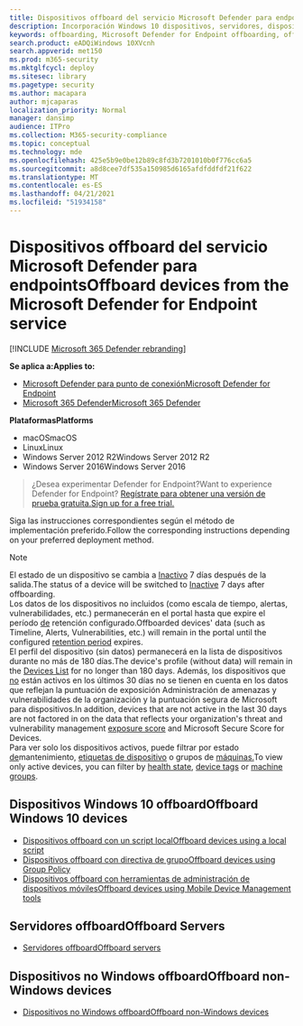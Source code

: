 ```yaml
---
title: Dispositivos offboard del servicio Microsoft Defender para endpoints
description: Incorporación Windows 10 dispositivos, servidores, dispositivos que no Windows desde el servicio de Microsoft Defender para endpoints
keywords: offboarding, Microsoft Defender for Endpoint offboarding, offboarding
search.product: eADQiWindows 10XVcnh
search.appverid: met150
ms.prod: m365-security
ms.mktglfcycl: deploy
ms.sitesec: library
ms.pagetype: security
ms.author: macapara
author: mjcaparas
localization_priority: Normal
manager: dansimp
audience: ITPro
ms.collection: M365-security-compliance
ms.topic: conceptual
ms.technology: mde
ms.openlocfilehash: 425e5b9e0be12b89c8fd3b7201010b0f776cc6a5
ms.sourcegitcommit: a8d8cee7df535a150985d6165afdfddfdf21f622
ms.translationtype: MT
ms.contentlocale: es-ES
ms.lasthandoff: 04/21/2021
ms.locfileid: "51934158"
---
```

# <a name="offboard-devices-from-the-microsoft-defender-for-endpoint-service"></a><span data-ttu-id="282c9-104">Dispositivos offboard del servicio Microsoft Defender para endpoints</span><span class="sxs-lookup"><span data-stu-id="282c9-104">Offboard devices from the Microsoft Defender for Endpoint service</span></span>

[!INCLUDE [Microsoft 365 Defender rebranding](../../includes/microsoft-defender.md)]


<span data-ttu-id="282c9-105">**Se aplica a:**</span><span class="sxs-lookup"><span data-stu-id="282c9-105">**Applies to:**</span></span>
- [<span data-ttu-id="282c9-106">Microsoft Defender para punto de conexión</span><span class="sxs-lookup"><span data-stu-id="282c9-106">Microsoft Defender for Endpoint</span></span>](https://go.microsoft.com/fwlink/p/?linkid=2154037)
- [<span data-ttu-id="282c9-107">Microsoft 365 Defender</span><span class="sxs-lookup"><span data-stu-id="282c9-107">Microsoft 365 Defender</span></span>](https://go.microsoft.com/fwlink/?linkid=2118804)

<span data-ttu-id="282c9-108">**Plataformas**</span><span class="sxs-lookup"><span data-stu-id="282c9-108">**Platforms**</span></span>
- <span data-ttu-id="282c9-109">macOS</span><span class="sxs-lookup"><span data-stu-id="282c9-109">macOS</span></span>
- <span data-ttu-id="282c9-110">Linux</span><span class="sxs-lookup"><span data-stu-id="282c9-110">Linux</span></span>
- <span data-ttu-id="282c9-111">Windows Server 2012 R2</span><span class="sxs-lookup"><span data-stu-id="282c9-111">Windows Server 2012 R2</span></span>
- <span data-ttu-id="282c9-112">Windows Server 2016</span><span class="sxs-lookup"><span data-stu-id="282c9-112">Windows Server 2016</span></span>

><span data-ttu-id="282c9-113">¿Desea experimentar Defender for Endpoint?</span><span class="sxs-lookup"><span data-stu-id="282c9-113">Want to experience Defender for Endpoint?</span></span> [<span data-ttu-id="282c9-114">Regístrate para obtener una versión de prueba gratuita.</span><span class="sxs-lookup"><span data-stu-id="282c9-114">Sign up for a free trial.</span></span>](https://www.microsoft.com/microsoft-365/windows/microsoft-defender-atp?ocid=docs-wdatp-offboarddevices-abovefoldlink)

<span data-ttu-id="282c9-115">Siga las instrucciones correspondientes según el método de implementación preferido.</span><span class="sxs-lookup"><span data-stu-id="282c9-115">Follow the corresponding instructions depending on your preferred deployment method.</span></span>

>[!NOTE]
> <span data-ttu-id="282c9-116">El estado de un dispositivo se cambia a [Inactivo](fix-unhealthy-sensors.md#inactive-devices) 7 días después de la salida.</span><span class="sxs-lookup"><span data-stu-id="282c9-116">The status of a device will be switched to [Inactive](fix-unhealthy-sensors.md#inactive-devices) 7 days after offboarding.</span></span> <br> <span data-ttu-id="282c9-117">Los datos de los dispositivos no incluidos (como escala de tiempo, alertas, vulnerabilidades, etc.) permanecerán en el portal hasta que expire el período [de](data-storage-privacy.md#how-long-will-microsoft-store-my-data-what-is-microsofts-data-retention-policy) retención configurado.</span><span class="sxs-lookup"><span data-stu-id="282c9-117">Offboarded devices' data (such as Timeline, Alerts, Vulnerabilities, etc.) will remain in the portal until the configured [retention period](data-storage-privacy.md#how-long-will-microsoft-store-my-data-what-is-microsofts-data-retention-policy) expires.</span></span> <br>
> <span data-ttu-id="282c9-118">El perfil del dispositivo (sin datos) [](machines-view-overview.md) permanecerá en la lista de dispositivos durante no más de 180 días.</span><span class="sxs-lookup"><span data-stu-id="282c9-118">The device's profile (without data) will remain in the [Devices List](machines-view-overview.md) for no longer than 180 days.</span></span>
> <span data-ttu-id="282c9-119">Además, los dispositivos que [no](tvm-exposure-score.md) están activos en los últimos 30 días no se tienen en cuenta en los datos que reflejan la puntuación de exposición Administración de amenazas y vulnerabilidades de la organización y la puntuación segura de Microsoft para dispositivos.</span><span class="sxs-lookup"><span data-stu-id="282c9-119">In addition, devices that are not active in the last 30 days are not factored in on the data that reflects your organization's threat and vulnerability management [exposure score](tvm-exposure-score.md) and Microsoft Secure Score for Devices.</span></span> <br>
> <span data-ttu-id="282c9-120">Para ver solo los dispositivos activos, puede filtrar por estado [de](machines-view-overview.md#health-state)mantenimiento, [etiquetas de dispositivo](machine-tags.md) o grupos de [máquinas.](machine-groups.md)</span><span class="sxs-lookup"><span data-stu-id="282c9-120">To view only active devices, you can filter by [health state](machines-view-overview.md#health-state), [device tags](machine-tags.md) or [machine groups](machine-groups.md).</span></span> 

## <a name="offboard-windows-10-devices"></a><span data-ttu-id="282c9-121">Dispositivos Windows 10 offboard</span><span class="sxs-lookup"><span data-stu-id="282c9-121">Offboard Windows 10 devices</span></span>
- [<span data-ttu-id="282c9-122">Dispositivos offboard con un script local</span><span class="sxs-lookup"><span data-stu-id="282c9-122">Offboard devices using a local script</span></span>](configure-endpoints-script.md#offboard-devices-using-a-local-script)
- [<span data-ttu-id="282c9-123">Dispositivos offboard con directiva de grupo</span><span class="sxs-lookup"><span data-stu-id="282c9-123">Offboard devices using Group Policy</span></span>](configure-endpoints-gp.md#offboard-devices-using-group-policy)
- [<span data-ttu-id="282c9-124">Dispositivos offboard con herramientas de administración de dispositivos móviles</span><span class="sxs-lookup"><span data-stu-id="282c9-124">Offboard devices using Mobile Device Management tools</span></span>](configure-endpoints-mdm.md#offboard-and-monitor-devices-using-mobile-device-management-tools)

## <a name="offboard-servers"></a><span data-ttu-id="282c9-125">Servidores offboard</span><span class="sxs-lookup"><span data-stu-id="282c9-125">Offboard Servers</span></span>
- [<span data-ttu-id="282c9-126">Servidores offboard</span><span class="sxs-lookup"><span data-stu-id="282c9-126">Offboard servers</span></span>](configure-server-endpoints.md#offboard-windows-servers)

## <a name="offboard-non-windows-devices"></a><span data-ttu-id="282c9-127">Dispositivos no Windows offboard</span><span class="sxs-lookup"><span data-stu-id="282c9-127">Offboard non-Windows devices</span></span>
- [<span data-ttu-id="282c9-128">Dispositivos no Windows offboard</span><span class="sxs-lookup"><span data-stu-id="282c9-128">Offboard non-Windows devices</span></span>](configure-endpoints-non-windows.md#offboard-non-windows-devices)

